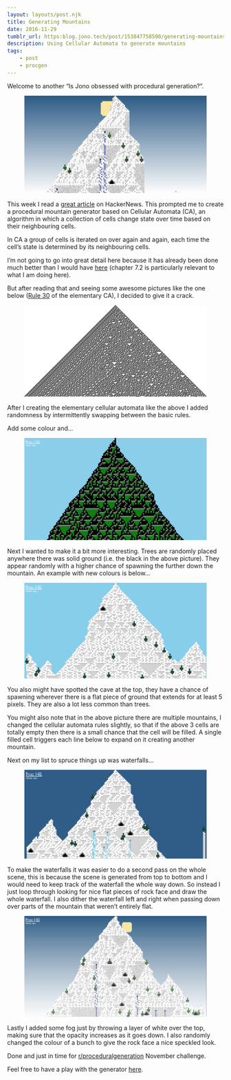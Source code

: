```yaml
---
layout: layouts/post.njk
title: Generating Mountains
date: 2016-11-29
tumblr_url: https:blog.jono.tech/post/153847758590/generating-mountains-with-cellular-automata
description: Using Cellular Automata to generate mountains
tags:
    - post
    - procgen
---
```



<p>Welcome to another “Is Jono obsessed with procedural generation?”.</p><figure data-orig-width="1276" data-orig-height="680" class="tmblr-full"><img src="/img/tumblr_inline_ohi26slNl31qil7jn_540.png" alt="image" data-orig-width="1276" data-orig-height="680"/></figure><p>This week I read a <a href="https://blog.jrheard.com/procedural-dungeon-generation-cellular-automata" target="_blank">great article</a> on HackerNews. This prompted me to create a procedural mountain generator based on Cellular Automata (CA), an algorithm in which a collection of cells change state over time based on their neighbouring cells.</p>

<p>In CA a group of cells is iterated on over again and again, each time the cell’s state is determined by its neighbouring cells. </p><p>I’m not going to go into great detail here because it has already been done much better than I would have <a href="https://natureofcode.com/book/chapter-7-cellular-automata/" target="_blank">here</a> (chapter 7.2 is particularly relevant to what I am doing here).</p><p>But after reading that and seeing some awesome pictures like the one below (<a href="https://mathworld.wolfram.com/Rule30.html" target="_blank">Rule 30</a> of the elementary CA), I decided to give it a crack.</p><figure data-orig-width="501" data-orig-height="251" class="tmblr-full"><img src="/img/tumblr_inline_ohf7vtKjiD1qil7jn_540.jpg" alt="image" data-orig-width="501" data-orig-height="251"/></figure><p>After I creating the elementary cellular automata like the above I added randomness by intermittently swapping between the basic rules. <br/></p><p>Add some colour and&hellip;</p><figure data-orig-width="2860" data-orig-height="1598" class="tmblr-full"><img src="/img/tumblr_inline_ohf87002XD1qil7jn_540.png" alt="image" data-orig-width="2860" data-orig-height="1598"/></figure><p>Next I wanted to make it a bit more interesting. Trees are randomly placed anywhere there was solid ground (i.e. the black in the above picture). They appear randomly with a higher chance of spawning the further down the mountain. An example with new colours is below&hellip;</p><figure data-orig-width="2526" data-orig-height="1318" class="tmblr-full"><img src="/img/tumblr_inline_ohf8n8N0951qil7jn_540.png" alt="image" data-orig-width="2526" data-orig-height="1318"/></figure><p>You also might have spotted the cave at the top, they have a chance of spawning wherever there is a flat piece of ground that extends for at least 5 pixels. They are also a lot less common than trees.</p><p>You might also note that in the above picture there are multiple mountains, I changed the cellular automata rules slightly, so that if the above 3 cells are totally empty then there is a small chance that the cell will be filled. A single filled cell triggers each line below to expand on it creating another mountain.</p><p>Next on my list to spruce things up was waterfalls&hellip;</p><figure data-orig-width="2546" data-orig-height="1236" class="tmblr-full"><img src="/img/tumblr_inline_ohf8vynhSP1qil7jn_540.png" alt="image" data-orig-width="2546" data-orig-height="1236"/></figure><p>To make the waterfalls it was easier to do a second pass on the whole scene, this is because the scene is generated from top to bottom and I would need to keep track of the waterfall the whole way down. So instead I just loop through looking for nice flat pieces of rock face and draw the whole waterfall. I also dither the waterfall left and right when passing down over parts of the mountain that weren’t entirely flat.</p><figure data-orig-width="2846" data-orig-height="1572" class="tmblr-full"><img src="/img/tumblr_inline_ohfsrgdQYC1qil7jn_540.png" alt="image" data-orig-width="2846" data-orig-height="1572"/></figure><p>Lastly I added some fog just by throwing a layer of white over the top, making sure that the opacity increases as it goes down. I also randomly changed the colour of a bunch to give the rock face a nice speckled look.</p><p>Done and just in time for <a href="https://www.reddit.com/r/proceduralgeneration" target="_blank">r/proceduralgeneration</a> November challenge.</p><p>Feel free to have a play with the generator <a href="https://foopod.github.io/proc-hill/" target="_blank">here</a>.</p>
